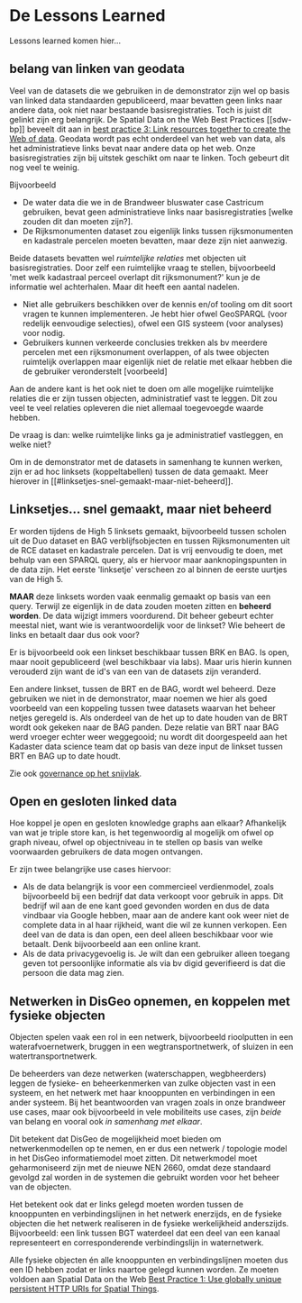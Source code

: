 # De Lessons Learned
Lessons learned komen hier...

## belang van linken van geodata

Veel van de datasets die we gebruiken in de demonstrator zijn wel op basis van linked data standaarden gepubliceerd, maar bevatten geen links naar andere data, ook niet naar bestaande basisregistraties. Toch is juist dit gelinkt zijn erg belangrijk. De Spatial Data on the Web Best Practices [[sdw-bp]] beveelt dit aan in [best practice 3: Link resources together to create the Web of data](https://www.w3.org/TR/sdw-bp/#linking). Geodata wordt pas echt onderdeel van het web van data, als het administratieve links bevat naar andere data op het web. Onze basisregistraties zijn bij uitstek geschikt om naar te linken. Toch gebeurt dit nog veel te weinig. 

Bijvoorbeeld
- De water data die we in de Brandweer bluswater case Castricum gebruiken, bevat geen administratieve links naar basisregistraties [welke zouden dit dan moeten zijn?].
- De Rijksmonumenten dataset zou eigenlijk links tussen rijksmonumenten en kadastrale percelen moeten bevatten, maar deze zijn niet aanwezig.

Beide datasets bevatten wel *ruimtelijke relaties* met objecten uit basisregistraties. Door zelf een ruimtelijke vraag te stellen, bijvoorbeeld 'met welk kadastraal perceel overlapt dit rijksmonument?' kun je de informatie wel achterhalen. Maar dit heeft een aantal nadelen. 

- Niet alle gebruikers beschikken over de kennis en/of tooling om dit soort vragen te kunnen implementeren. Je hebt hier ofwel GeoSPARQL (voor redelijk eenvoudige selecties), ofwel een GIS systeem (voor analyses) voor nodig. 
- Gebruikers kunnen verkeerde conclusies trekken als bv meerdere percelen met een rijksmonument overlappen, of als twee objecten ruimtelijk overlappen maar eigenlijk niet de relatie met elkaar hebben die de gebruiker veronderstelt [voorbeeld] 

Aan de andere kant is het ook niet te doen om alle mogelijke ruimtelijke relaties die er zijn tussen objecten, administratief vast te leggen. Dit zou veel te veel relaties opleveren die niet allemaal toegevoegde waarde hebben. 

De vraag is dan: welke ruimtelijke links ga je administratief vastleggen, en welke niet? 

Om in de demonstrator met de datasets in samenhang te kunnen werken, zijn er ad hoc linksets (koppeltabellen) tussen de data gemaakt. Meer hierover in [[#linksetjes-snel-gemaakt-maar-niet-beheerd]].

## Linksetjes... snel gemaakt, maar niet beheerd

Er worden tijdens de High 5 linksets gemaakt, bijvoorbeeld tussen scholen uit de Duo dataset en BAG verblijfsobjecten en tussen Rijksmonumenten uit de RCE dataset en kadastrale percelen. Dat is vrij eenvoudig te doen, met behulp van een SPARQL query, als er hiervoor maar aanknopingspunten in de data zijn. Het eerste 'linksetje' verscheen zo al binnen de eerste uurtjes van de High 5. 

**MAAR** deze linksets worden vaak eenmalig gemaakt op basis van een query. Terwijl ze eigenlijk in de data zouden moeten zitten en **beheerd worden**. De data wijzigt immers voordurend. Dit beheer gebeurt echter meestal niet, want wie is verantwoordelijk voor de linkset? Wie beheert de links en betaalt daar dus ook voor? 

Er is bijvoorbeeld ook een linkset beschikbaar tussen BRK en BAG. Is open, maar nooit gepubliceerd (wel beschikbaar via labs). Maar uris hierin kunnen verouderd zijn want de id's van een van de datasets zijn veranderd. 

Een andere linkset, tussen de BRT en de BAG, wordt wel beheerd. Deze gebruiken we niet in de demonstrator, maar noemen we hier als goed voorbeeld van een koppeling tussen twee datasets waarvan het beheer netjes geregeld is. Als onderdeel van de het up to date houden van de BRT wordt ook gekeken naar de BAG panden. Deze relatie van BRT naar BAG werd vroeger echter weer weggegooid; nu wordt dit doorgespeeld aan het Kadaster data science team dat op basis van deze input de linkset tussen BRT en BAG up to date houdt.

Zie ook [governance op het snijvlak](https://docs.geostandaarden.nl/disgeo/dll/#governance-op-het-snijvlak).  

## Open en gesloten linked data
Hoe koppel je open en gesloten knowledge graphs aan elkaar? Afhankelijk van wat je triple store kan, is het tegenwoordig al mogelijk om ofwel op graph niveau, ofwel op objectniveau in te stellen op basis van welke voorwaarden gebruikers de data mogen ontvangen. 

Er zijn twee belangrijke use cases hiervoor: 
- Als de data belangrijk is voor een commercieel verdienmodel, zoals bijvoorbeeld bij een bedrijf dat data verkoopt voor gebruik in apps. Dit bedrijf wil aan de ene kant goed gevonden worden en dus de data vindbaar via Google hebben, maar aan de andere kant ook weer niet de complete data in al haar rijkheid, want die wil ze kunnen verkopen. Een deel van de data is dan open, een deel alleen beschikbaar voor wie betaalt. Denk bijvoorbeeld aan een online krant.
- Als de data privacygevoelig is. Je wilt dan een gebruiker alleen toegang geven tot persoonlijke informatie als via bv digid geverifieerd is dat die persoon die data mag zien. 

## Netwerken in DisGeo opnemen, en koppelen met fysieke objecten

Objecten spelen vaak een rol in een netwerk, bijvoorbeeld rioolputten in een waterafvoernetwerk, bruggen in een wegtransportnetwerk, of sluizen in een watertransportnetwerk. 

De beheerders van deze netwerken (waterschappen, wegbheerders) leggen de fysieke- en beheerkenmerken van zulke objecten vast in een systeem, en het netwerk met haar knooppunten en verbindingen in een ander systeem. Bij het beantwoorden van vragen zoals in onze brandweer use cases, maar ook bijvoorbeeld in vele mobiliteits use cases, zijn *beide* van belang en vooral ook *in samenhang met elkaar*. 

Dit betekent dat DisGeo de mogelijkheid moet bieden om netwerkenmodellen op te nemen, en er dus een netwerk / topologie model in het DisGeo informatiemodel moet zitten. Dit netwerkmodel moet geharmoniseerd zijn met de nieuwe NEN 2660, omdat deze standaard gevolgd zal worden in de systemen die gebruikt worden voor het beheer van de objecten. 

Het betekent ook dat er links gelegd moeten worden tussen de knooppunten en verbindingslijnen in het netwerk enerzijds, en de fysieke objecten die het netwerk realiseren in de fysieke werkelijkheid anderszijds. Bijvoorbeeld: een link tussen BGT waterdeel dat een deel van een kanaal representeert en corresponderende verbindingslijn in waternetwerk.

Alle fysieke objecten én alle knooppunten en verbindingslijnen moeten dus een ID hebben zodat er links naartoe gelegd kunnen worden. Ze moeten voldoen aan Spatial Data on the Web [Best Practice 1: Use globally unique persistent HTTP URIs for Spatial Things](https://www.w3.org/TR/sdw-bp/#globally-unique-ids).
